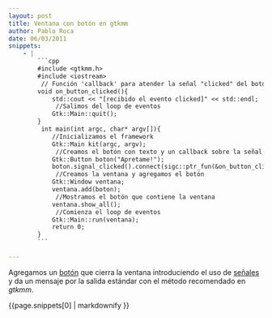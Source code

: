 ```yaml
---
layout: post
title: Ventana con botón en gtkmm
author: Pablo Roca
date: 06/03/2011
snippets: 
    - |
        ```cpp
        #include <gtkmm.h>
        #include <iostream>
         // Función 'callback' para atender la señal "clicked" del botón
        void on_button_clicked(){
            std::cout << "[recibido el evento clicked]" << std::endl;
             //Salimos del loop de eventos
            Gtk::Main::quit();
        }
         int main(int argc, char* argv[]){
            //Inicializamos el framework
            Gtk::Main kit(argc, argv);
             //Creamos el botón con texto y un callback sobre la señal 'clicked'
            Gtk::Button boton("Apretame!");
            boton.signal_clicked().connect(sigc::ptr_fun(&on_button_clicked));
             //Creamos la ventana y agregamos el botón
            Gtk::Window ventana;
            ventana.add(boton);
             //Mostramos el botón que contiene la ventana
            ventana.show_all();
             //Comienza el loop de eventos
            Gtk::Main::run(ventana);
            return 0;
        }
        ```

---
```

<div class="entry-content">
						<p>Agregamos un <a href="http://library.gnome.org/devel/gtkmm-tutorial/stable/chapter-button-widget.html">botón</a> que cierra la ventana introduciendo el uso de <a href="http://library.gnome.org/devel/gtkmm-tutorial/stable/chapter-signals.html">señales</a> y da un mensaje por la salida estándar con el método recomendado en <em>gtkmm</em>.</p>
<div><div id="highlighter_78527" class="">{{page.snippets[0] | markdownify }}</div></div>
											</div>
